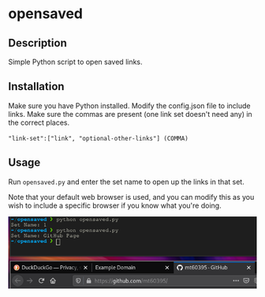 # opensaved
## Description

Simple Python script to open saved links.

## Installation
Make sure you have Python installed. Modify the config.json file to include links. Make sure the commas are present (one link set doesn't need any) in the correct places.

`"link-set":["link", "optional-other-links"] (COMMA)`

## Usage

Run `opensaved.py` and enter the set name to open up the links in that set.

Note that your default web browser is used, and you can modify this as you wish to include a specific browser if you know what you're doing.

![](image.png)
